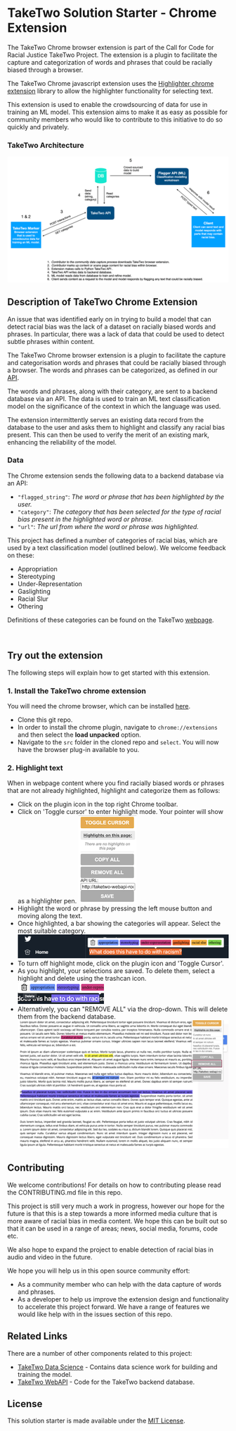 # TakeTwo Solution Starter - Chrome Extension

The TakeTwo Chrome browser extension is part of the Call for Code for Racial Justice TakeTwo Project. The extension is a plugin to facilitate the capture and categorization of words and phrases that could be racially biased through a browser.

The TakeTwo Chrome javascript extension uses the [Highlighter chrome extension](https://github.com/jeromepl/highlighter) library to allow the highlighter functionality for selecting text.

This extension is used to enable the crowdsourcing of data for use in training an ML model. This extension aims to make it as easy as possible for community members who would like to contribute to this initiative to do so quickly and privately.

### TakeTwo Architecture

![](https://raw.githubusercontent.com/Call-for-Code-for-Racial-Justice/TakeTwo/main/images/architecture-overview.png)

## Description of TakeTwo Chrome Extension

An issue that was identified early on in trying to build a model that can detect racial bias was the lack of a dataset on racially biased words and phrases. In particular, there was a lack of data that could be used to detect subtle phrases within content.

The TakeTwo Chrome browser extension is a plugin to facilitate the capture and categorisation words and phrases that could be racially biased through a browser. The words and phrases can be categorized, as defined in our [API](https://github.com/Call-for-Code-for-Racial-Justice/taketwo-webapi/blob/main/README.md).

The words and phrases, along with their category, are sent to a backend database via an API. The data is used to train an ML text classification model on the significance of the context in which the language was used.

The extension intermittently serves an existing data record from the database to the user and asks them to highlight and classify any racial bias present. This can then be used to verify the merit of an existing mark, enhancing the reliability of the model.

### Data

The Chrome extension sends the following data to a backend database via an API:
- ``"flagged_string"``: *The word or phrase that has been highlighted by the user.*
- ``"category"``: *The category that has been selected for the type of racial bias present in the highlighted word or phrase.*
- ``"url"``: *The url from where the word or phrase was highlighted.*

This project has defined a number of categories of racial bias, which are used by a text classification model (outlined below). We welcome feedback on these:

- Appropriation
- Stereotyping
- Under-Representation
- Gaslighting
- Racial Slur
- Othering

Definitions of these categories can be found on the TakeTwo [webpage](https://github.com/Call-for-Code-for-Racial-Justice/TakeTwo/blob/main/README.md).

</br>

## Try out the extension

The following steps will explain how to get started with this extension.


### 1. Install the TakeTwo chrome extension

You will need the chrome browser, which can be installed [here](https://www.google.com/chrome/).


- Clone this git repo.
- In order to install the chrome plugin, navigate to `chrome://extensions` and then select the **load unpacked** option.
- Navigate to the `src` folder in the cloned repo and `select`. You will now have the browser plug-in available to you.

### 2. Highlight text

When in webpage content where you find racially biased words or phrases that are not already highlighted, highlight and categorize them as follows:

- Click on the plugin icon in the top right Chrome toolbar.
- Click on 'Toggle cursor' to enter highlight mode. Your pointer will show as a highlighter pen.
![](/images/toggle-on.png)
- Highlight the word or phrase by pressing the left mouse button and moving along the text.
- Once highlighted, a bar showing the categories will appear. Select the most suitable category.
![](/images/highlight-extension.png)
- To turn off highlight mode, click on the plugin icon and 'Toggle Cursor'.
- As you highlight, your selections are saved. To delete them, select a highlight and delete using the trashcan icon.
![](/images/delete-single.png)
- Alternatively, you can "REMOVE ALL" via the drop-down. This will delete them from the backend database.
![](/images/remove-all.png)

## Contributing

We welcome contributions! For details on how to contributing please read the CONTRIBUTING.md file in this repo.

This project is still very much a work in progress, however our hope for the future is that this is a step towards a more informed media culture that is more aware of racial bias in media content. We hope this can be built out so that it can be used in a range of areas; news, social media, forums, code etc.

We also hope to expand the project to enable detection of racial bias in audio and video in the future.

We hope you will help us in this open source community effort:

- As a community member who can help with the data capture of words and phrases.
- As a developer to help us improve the extension design and functionality to accelerate this project forward. We have a range of features we would like help with in the issues section of this repo.

## Related Links

There are a number of other components related to this project:

- [TakeTwo Data Science](https://github.com/Call-for-Code-for-Racial-Justice/taketwo-datascience/blob/main/README.md) - Contains data science work for building and training the model.
- [TakeTwo WebAPI](https://github.com/Call-for-Code-for-Racial-Justice/taketwo-webapi/blob/main/README.md) - Code for the TakeTwo backend database.

## License

This solution starter is made available under the [MIT License](LICENSE).
